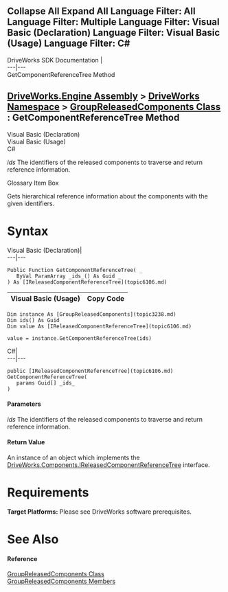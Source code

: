 Collapse All Expand All Language Filter: All  Language Filter: Multiple  Language Filter: Visual Basic (Declaration) Language Filter: Visual Basic (Usage) Language Filter: C#  
---  
DriveWorks SDK Documentation  |   
---|---  
GetComponentReferenceTree Method   
  
[DriveWorks.Engine Assembly](topic2156.md) > [DriveWorks Namespace](topic2159.md) > [GroupReleasedComponents Class](topic3238.md) : GetComponentReferenceTree Method  
---  
  
Visual Basic (Declaration)    
Visual Basic (Usage)    
C# 

_ids_
    The identifiers of the released components to traverse and return reference information.

Glossary Item Box

Gets hierarchical reference information about the components with the given identifiers. 

# Syntax

Visual Basic (Declaration)|   
---|---  
      
    
    Public Function GetComponentReferenceTree( _
       ByVal ParamArray _ids_() As Guid _
    ) As [IReleasedComponentReferenceTree](topic6106.md)  
  
Visual Basic (Usage)| Copy Code  
---|---  
      
    
    Dim instance As [GroupReleasedComponents](topic3238.md)
    Dim ids() As Guid
    Dim value As [IReleasedComponentReferenceTree](topic6106.md)
     
    value = instance.GetComponentReferenceTree(ids)  
  
C#|   
---|---  
      
    
    public [IReleasedComponentReferenceTree](topic6106.md) GetComponentReferenceTree( 
       params Guid[] _ids_
    )  
  
#### Parameters

 _ids_
    The identifiers of the released components to traverse and return reference information.

#### Return Value

An instance of an object which implements the [DriveWorks.Components.IReleasedComponentReferenceTree](topic6106.md) interface.

# Requirements

**Target Platforms:** Please see DriveWorks software prerequisites.

# See Also

#### Reference

[GroupReleasedComponents Class](topic3238.md)   
[GroupReleasedComponents Members](topic3239.md)


